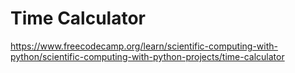 # Time Calculator
https://www.freecodecamp.org/learn/scientific-computing-with-python/scientific-computing-with-python-projects/time-calculator
